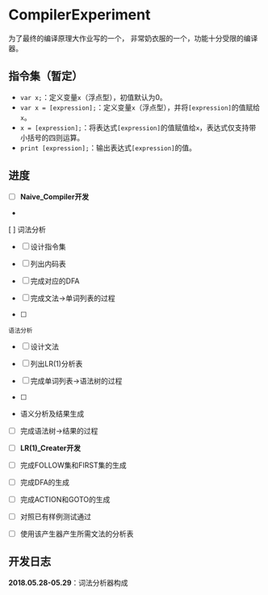 # CompilerExperiment

为了最终的编译原理大作业写的一个，
非常奶衣服的一个，功能十分受限的编译器。

## 指令集（暂定）

- `var x;`：定义变量`x`（浮点型），初值默认为0。
- `var x = [expression];`：定义变量`x`（浮点型），并将`[expression]`的值赋给`x`。
- `x = [expression];`：将表达式`[expression]`的值赋值给`x`，表达式仅支持带小括号的四则运算。
- `print [expression];`：输出表达式`[expression]`的值。

## 进度

- [ ]  **Naive_Compiler开发**

  -  
  
  [ ] 词法分析

  -  [ ]  设计指令集
  -  [ ]  列出内码表
  -  [ ]  完成对应的DFA
  -  [ ]  完成文法→单词列表的过程

 - [ ]  

    语法分析

  -  [ ]  设计文法
  -  [ ]  列出LR(1)分析表
  -  [ ]  完成单词列表→语法树的过程

 - [ ]  

  -  语义分析及结果生成

 -   [ ]  完成语法树→结果的过程

- [ ]  **LR(1)_Creater开发**

 - [ ]  完成FOLLOW集和FIRST集的生成
 - [ ]  完成DFA的生成
 - [ ]  完成ACTION和GOTO的生成
 - [ ]  对照已有样例测试通过
 - [ ]  使用该产生器产生所需文法的分析表

## 开发日志

**2018.05.28-05.29**：词法分析器构成
